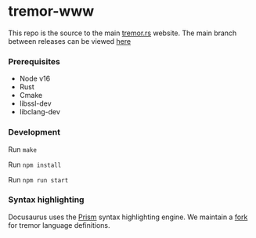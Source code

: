 # tremor-www

This repo is the source to the main [tremor.rs](https://www.tremor.rs) website.
The main branch between releases can be viewed [here](https://tremor-rs.github.io/tremor-www)

### Prerequisites

* Node v16
* Rust
* Cmake
* libssl-dev
* libclang-dev

### Development

Run `make`

Run `npm install`

Run `npm run start`

### Syntax highlighting

Docusaurus uses the [Prism](https://github.com/PrismJS/prism) syntax highlighting engine.
We maintain a [fork](https://github.com/tremor-rs/prism) for tremor language definitions.
